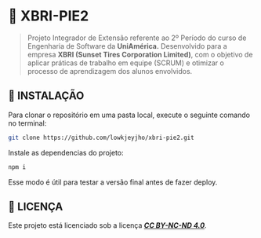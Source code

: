 # 🚀 **XBRI-PIE2**

> Projeto Integrador de Extensão referente ao 2º Período do curso de Engenharia de Software da **UniAmérica.**
> Desenvolvido para a empresa **XBRI (Sunset Tires Corporation Limited)**, com o objetivo de aplicar práticas de trabalho em equipe (SCRUM) e otimizar o processo de aprendizagem dos alunos envolvidos.

## 🧪 **INSTALAÇÃO**

Para clonar o repositório em uma pasta local, execute o seguinte comando no terminal:

```bash
git clone https://github.com/lowkjeyjho/xbri-pie2.git
```

Instale as dependencias do projeto:

```bash
npm i
```

Esse modo é útil para testar a versão final antes de fazer deploy.

## 🛑 **LICENÇA**

Este projeto está licenciado sob a licença [**_CC BY-NC-ND 4.0_**](https://creativecommons.org/licenses/by-nc-nd/4.0/).
